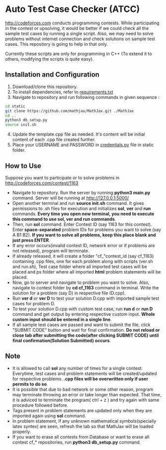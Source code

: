 Auto Test Case Checker (ATCC)
=====================

http://codeforces.com conducts programming contests. While participating in the contest or upsolving, it would be better if we could check all the sample test cases by running a single script. Also, we may need to solve problems without internet connection and check solutions on sample test cases. This repository is going to help in that only.

Currently these scripts are only for programming in C++ (To extend it to others, modifying the scripts is quite easy).

Installation and Configuration
------------------------------
1. Download/clone this repository.
2. To install dependencies, refer to [requirements.txt](./requirements.txt)
3. Navigate to repository and run following commands in given sequence :
```bash
cd static
git clone https://github.com/mathjax/MathJax.git ./MathJax
cd ..
python3 db_setup.py
source init.sh
```
4. Update the template.cpp file as needed. It's content will be initial content of each .cpp file created further.
5. Place your USERNAME and PASSWORD in [credentials.py](static/credentials.py) file in static folder.

How to Use
----------
Suppose you want to participate or to solve problems in http://codeforces.com/contest/1163

* Navigate to repository. Run the server by running __python3 main.py__ command. Server will be running at http://127.0.0.1:5000/ 
* Open another terminal and run __source init.sh__ command. It gives permissions to .sh files for execution and initializes __sol__, __ver__ and __run__ commands. __Every time you open new terminal, you need to execute this command to use sol, ver and run commands__.
* Then, run __sol__ command. Enter Contest ID (say 1163 for this contest). Enter __space-separated__ problem IDs for problems you want to solve (say A B1 B2). __If you want to solve all problems, keep this place blank and just press ENTER__.
* If any error occurs(invalid contest ID, network error or if problems are not released), program will terminate.
* If already released, it will create a folder "cf_"contest_id (say cf_1163) containing .cpp files, one for each problem along with scripts (ver.sh and run.sh), Test case folder where all imported test cases will be placed and ps folder where all imported __html__ problem statements will be placed.
* Now, go to server and navigate to problem you want to solve. Also, navigate to contest folder by __cd cf_1163__ command in terminal. Write the solution for a problem (say D) in respective file (D.cpp).
* Run __ver d__ or __ver D__ to test your solution D.cpp with imported sample test cases for problem D.
* To test your solution D.cpp with custom test case, run __run d__ or __run D__ command and get output by entering respective custom input. __Whole custom input should be entered in a single line__.
* If all sample test cases are passed and want to submit the file, click "SUBMIT CODE" button and wait for final confirmation. __Do not reload or close tab after submitting the code(after clicking SUBMIT CODE) until final confirmation(Solution Submitted) occurs__.

Note
----
* It is allowed to call __sol__ any number of times for a single contest. Everytime, test cases and problem statements will be created/updated for respective problems. __.cpp files will be overwritten only if user permits to do so__.
* It is possible that due to bad network or some other reason, program may terminate throwing an error or take longer than expected. That time, it is adviced to terminate the program( ctrl + z ) and try again with same procedure followed before.
* Tags present in problem statements are updated only when they are imported again using __sol__ command.
* In problem statement, if any unknown mathematical symbols(specially latex syntex) are seen, refresh the tab so that MathJax will be loaded properly.
* If you want to erase all contests from Database or want to erase all contest cf_* repositories, run __python3 db_setup.py__ command.
